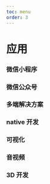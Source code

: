 ```yaml
---
toc: menu
order: 3
---
```


# 应用

### 微信小程序

### 微信公众号

### 多端解决方案

### native 开发

### 可视化

### 音视频

### 3D 开发
